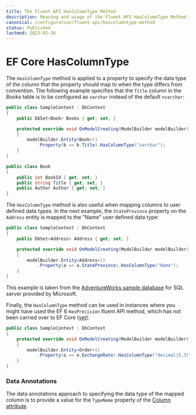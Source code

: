 ```yaml
---
title: The Fluent API HasColumnType Method
description: Meaning and usage of the Fluent API HasColumnType Method in Entity Framework Core
canonical: /configuration/fluent-api/hascolumntype-method
status: Published
lastmod: 2023-02-26
---
```


# EF Core HasColumnType

The `HasColumnType` method is applied to a property to specify the data type of the column that the property should map to when the type differs from convention. The following example specifies that the `Title` column in the Books table is to be configured as `varchar` instead of the default `nvarchar`:

```csharp
public class SampleContext : DbContext
{
    public DbSet<Book> Books { get; set; }

    protected override void OnModelCreating(ModelBuilder modelBuilder)
    {
        modelBuilder.Entity<Book>()
            .Property(b => b.Title).HasColumnType("varchar");
    }
}

public class Book
{
    public int BookId { get; set; }
    public string Title { get; set; }
    public Author Author { get; set; }
}
```

The `HasColumnType` method is also useful when mapping columns to user defined data types. In the next example, the `StateProvince` property on the `Address` entity is mapped to the "Name" user defined data type:

```csharp
public class SampleContext : DbContext
{
    public DbSet<Address> Address { get; set; }

    protected override void OnModelCreating(ModelBuilder modelBuilder)
    {
        modelBuilder.Entity<Address>()
            .Property(a => a.StateProvince).HasColumnType("Name");
    }
}
```
This example is taken from the [AdventureWorks sample database](https://msftdbprodsamples.codeplex.com/) for SQL server provided by Microsoft.

Finally, the `HasColumnType` method can be used in instances where you might have used the EF 6 `HasPrecision` fluent API method, which has not been carried over to EF Core ([yet](https://github.com/dotnet/efcore/issues/11614)):

```csharp
public class SampleContext : DbContext
{
    protected override void OnModelCreating(ModelBuilder modelBuilder)
    {
        modelBuilder.Entity<Order>()
            .Property(o => o.ExchangeRate).HasColumnType("decimal(5,3)");
    }
}
```

### Data Annotations
The data annotations approach to specifying the data type of the mapped column is to provide a value for the `TypeName` property of the [Column attribute](/configuration/data-annotation-attributes/column-attribute). 
